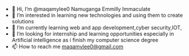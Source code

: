 - 👋 Hi, I’m @maqamylee0 Namuganga Emmilly Immaculate
- 👀 I’m interested in learning new technologies and using them to create solutions
- 🌱 I’m currently learning  web and app development,cyber security,IOT,
- 💞️ I’m looking for internship and learning opportunities especially in Artificial intelligence as i finish my computer science degree
- 📫 How to reach me maqamylee0@gmail.com

<!---
maqamylee0/maqamylee0 is a ✨ special ✨ repository because its `README.md` (this file) appears on your GitHub profile.
You can click the Preview link to take a look at your changes.
--->
